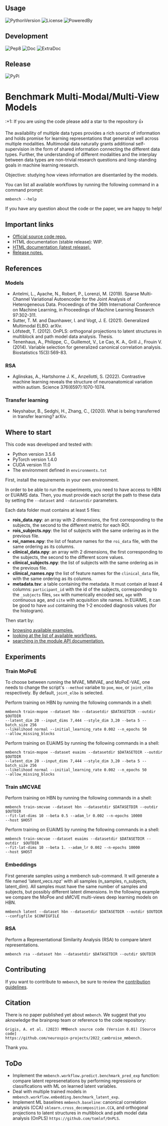 ## Usage

![PythonVersion](https://img.shields.io/badge/python-3.6%20%7C%203.7%20%7C%203.8%20%7C%203.9-blue)
![License](https://img.shields.io/badge/License-CeCILLB-blue.svg)
![PoweredBy](https://img.shields.io/badge/Powered%20by-CEA%2FNeuroSpin-blue.svg)

## Development

![Pep8](https://github.com/neurospin-projects/2022_cambroise_mmbench/actions/workflows/pep8.yml/badge.svg)
![Doc](https://github.com/neurospin-projects/2022_cambroise_mmbench/actions/workflows/documentation.yml/badge.svg)
![ExtraDoc](https://readthedocs.org/projects/mmbench/badge/?version=latest)

## Release

![PyPi](https://badge.fury.io/py/mmbench.svg)


# Benchmark Multi-Modal/Multi-View Models 

\:+1: If you are using the code please add a star to the repository :+1:

The availability of multiple data types provides a rich source of information
and holds promise for learning representations that generalize well across
multiple modalities. Multimodal data naturally grants additional
self-supervision in the form of shared information connecting the
different data types. Further, the understanding of different modalities and
the interplay between data types are non-trivial research questions and
long-standing goals in machine learning research.

Objective: studying how views information are disentanled by the models.

You can list all available workflows by running the following command in a
command prompt:

```
mmbench --help
```

If you have any question about the code or the paper, we are happy to help!

## Important links

* [Official source code repo.](https://github.com/neurospin-projects/2022_cambroise_mmbench)
* HTML documentation (stable release): WIP.
* [HTML documentation (latest release).](https://mmbench.readthedocs.io/en/latest)
* [Release notes.](https://github.com/neurospin-projects/2022_cambroise_mmbench/blob/master/CHANGELOG.rst)

## References

### Models

* Antelmi, L., Ayache, N., Robert, P., Lorenzi, M. (2019). Sparse Multi-Channel Variational Autoencoder for the Joint Analysis of Heterogeneous Data. Proceedings of the 36th International Conference on Machine Learning, in Proceedings of Machine Learning Research 97:302-311.
* Sutter, T. M. and Daunhawer, I. and Vogt, J. E. (2021). Generalized Multimodal ELBO. arXiv.
* Löfstedt, T. (2012). OnPLS: orthogonal projections to latent structures in multiblock and path model data analysis. Thesis.
* Tenenhaus, A., Philippe, C., Guillemot, V., Le Cao, K. A., Grill J., Frouin V. (2014). Variable selection for generalized canonical correlation analysis.  Biostatistics 15(3):569-83.

### RSA

* Aglinskas, A., Hartshorne J. K., Anzellotti, S. (2022). Contrastive machine learning reveals the structure of
neuroanatomical variation within autism. Science 376(6597):1070-1074.

### Transfer learning

* Neyshabur, B., Sedghi, H., Zhang, C., (2020). What is being transferred in transfer learning? arXiv.

## Where to start

This code was developed and tested with:
- Python version 3.5.6
- PyTorch version 1.4.0
- CUDA version 11.0
- The environment defined in `environments.txt`

First, install the requirements in your own environment. 

In order to be able to run the experiments, you need to have access to HBN or
EUAIMS data. Then, you must provide each script the path to these data 
by setting the `--dataset` and `--datasetdir` parameters.

Each data folder must contains at least 5 files:
- **rois_data.npy**: an array with 2 dimensions, the first corresponding to
  the subjects, the second to the different metric for each ROI.
- **rois_subjects.npy**: the list of subjects with the same ordering as
  in the previous file.
- **roi_names.npy**: the list of feature names for the `roi_data` file, with
  the same ordering as its columns.
- **clinical_data.npy**: an array with 2 dimensions, the first corresponding
  to the subjects, the second to the different score values.
- **clinical_subjects.npy**: the list of subjects with the same ordering as
  in the previous file.
- **clinical_names.npy** the list of feature names for the `clinical_data`
  file, with the same ordering as its columns.
- **metadata.tsv**: a table containing the metadata. It must contain at least
  4 columns: `participant_id` with the id of the subjects, corresponding
  to the `_subjects` files, `sex` with numerically encoded sex, `age` with
  continuous age, and `site` with acquisition site names. In EUAIMS, it can
  be good to have `asd` containing the 1-2 encoded diagnosis values (for the
  histogram).

Then start by:

* [browsing available examples.](https://mmbench.readthedocs.io/en/latest/auto_gallery/index.html)
* [looking at the list of available workflows.](https://mmbench.readthedocs.io/en/latest/generated/mmbench.workflow.html)
* [searching in the module API documentation.](https://mmbench.readthedocs.io/en/latest/generated/documentation.html)

## Experiments

### Train MoPoE

To choose between running the MVAE, MMVAE, and MoPoE-VAE, one needs to
change the script's `--method` variabe to `poe`, `moe`, or `joint_elbo`
respectively. By default, `joint_elbo` is selected.

Perform training on HBN by running the following commands in a shell:

```
mmbench train-mopoe --dataset hbn --datasetdir $DATASETDIR --outdir $OUTDIR
--latent_dim 20 --input_dims 7,444 --style_dim 3,20 --beta 5 --batch_size 256
--likelihood normal --initial_learning_rate 0.002 --n_epochs 50
--allow_missing_blocks
```

Perform training on EUAIMS by running the following commands in a shell:

```
mmbench train-mopoe --dataset euaims --datasetdir $DATASETDIR --outdir $OUTDIR
--latent_dim 20 --input_dims 7,444 --style_dim 3,20 --beta 5 --batch_size 256
--likelihood normal --initial_learning_rate 0.002 --n_epochs 50
--allow_missing_blocks
```

### Train sMCVAE

Perform training on HBN by running the following commands in a shell:

```
mmbench train-smcvae --dataset hbn --datasetdir $DATASETDIR --outdir  $OUTDIR
--fit-lat-dims 10 --beta 0.5 --adam_lr 0.002 --n-epochs 10000
--host $HOST
```

Perform training on EUAIMS by running the following commands in a shell:

```
mmbench train-smcvae --dataset euaims --datasetdir $DATASETDIR --outdir  $OUTDIR
--fit-lat-dims 10 --beta 1. --adam_lr 0.002 --n-epochs 10000
--host $HOST
```

### Embeddings

First generate samples using a mmbench sub-command. It will generate a file
named 'latent_vecs.npz' with all samples (n_samples, n_subjects, latent_dim).
All samples must have the same number of samples and subjects, but possibly
different latent dimensions.
In the following example we compare the MoPoe and sMCVE multi-views deep
learning models on HBN.

```
mmbench latent --dataset hbn --datasetdir $DATASETDIR --outdir $OUTDIR 
--configfile $CONFIGFILE
```

### RSA

Perform a Representational Similarity Analysis (RSA) to compare latent
representations.

```
mmbench rsa --dataset hbn --datasetdir $DATASETDIR --outdir $OUTDIR
```

## Contributing

If you want to contribute to `mmbench`, be sure to review the [contribution guidelines](./CONTRIBUTING.rst).

## Citation

There is no paper published yet about `mmbench`.
We suggest that you aknowledge the brainprep team or reference to the code
repository:

```
Grigis, A. et al. (2023) MMBench source code (Version 0.01) [Source code]
https://github.com/neurospin-projects/2022_cambroise_mmbench.
```

Thank you.

## ToDo

* Implement the `mmbench.workflow.predict.benchmark_pred_exp` function: compare
latent represenetations by performing regressions or classifications with ML
on learned latent variables.
* Deal with multiple trained models in
`mmbench.workflow.embedding.benchmark_latent_exp`.
* Implement ML baselines `mmbench.baseline`: canonical correlation
analysis (CCA) `sklearn.cross_decomposition.CCA`, and orthogonal projections
to latent structures in multiblock and path model data analysis (OnPLS)
`https://github.com/tomlof/OnPLS`.
